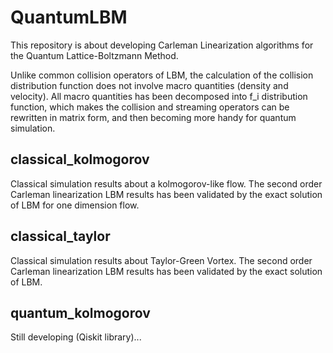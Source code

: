 # QuantumLBM
This repository is about developing Carleman Linearization algorithms for the Quantum Lattice-Boltzmann Method. 

Unlike common collision operators of LBM, the calculation of the collision distribution function does not involve macro quantities (density and velocity). All macro quantities has been decomposed into f_i distribution function, which makes the collision and streaming operators can be rewritten in matrix form, and then becoming more handy for quantum simulation.

## classical_kolmogorov
Classical simulation results about a kolmogorov-like flow. The second order Carleman linearization LBM results has been validated by the exact solution of LBM for one dimension flow. 

## classical_taylor
Classical simulation results about Taylor-Green Vortex. The second order Carleman linearization LBM results has been validated by the exact solution of LBM.

## quantum_kolmogorov
Still developing (Qiskit library)...
